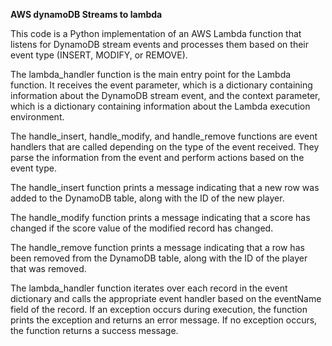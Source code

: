 **AWS dynamoDB Streams to lambda**

This code is a Python implementation of an AWS Lambda function that listens for DynamoDB stream events and processes them based on their event type (INSERT, MODIFY, or REMOVE).

The lambda_handler function is the main entry point for the Lambda function. It receives the event parameter, which is a dictionary containing information about the DynamoDB stream event, and the context parameter, which is a dictionary containing information about the Lambda execution environment.

The handle_insert, handle_modify, and handle_remove functions are event handlers that are called depending on the type of the event received. They parse the information from the event and perform actions based on the event type.

The handle_insert function prints a message indicating that a new row was added to the DynamoDB table, along with the ID of the new player.

The handle_modify function prints a message indicating that a score has changed if the score value of the modified record has changed.

The handle_remove function prints a message indicating that a row has been removed from the DynamoDB table, along with the ID of the player that was removed.

The lambda_handler function iterates over each record in the event dictionary and calls the appropriate event handler based on the eventName field of the record. If an exception occurs during execution, the function prints the exception and returns an error message. If no exception occurs, the function returns a success message.
